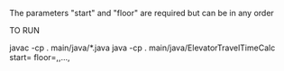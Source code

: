 The parameters "start" and "floor" are required but can be in any order 

TO RUN

javac -cp . main/java/*.java
java -cp . main/java/ElevatorTravelTimeCalc start=<starting floor> floor=<floor1>,<floor2>,...,<floorn>